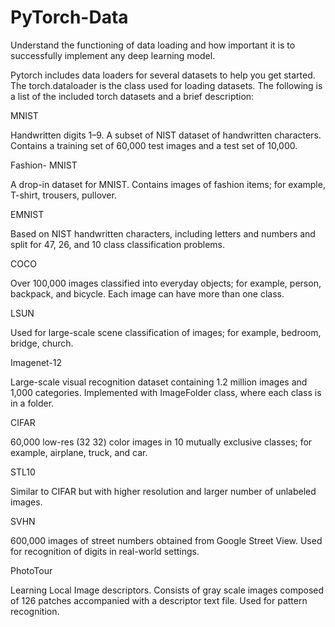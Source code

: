 # PyTorch-Data
Understand the functioning of data loading and how important it is to successfully implement any deep learning model.


Pytorch includes data loaders for several datasets to help you get started. The torch.dataloader is the class used for loading datasets. The following is a list of the included torch datasets and a brief description:

MNIST

Handwritten digits 1–9. A subset of NIST dataset of handwritten characters. Contains a training set of 60,000 test images and a test set of 10,000.

Fashion- MNIST

A drop-in dataset for MNIST. Contains images of fashion items; for example, T-shirt, trousers, pullover.

EMNIST

Based on NIST handwritten characters, including letters and numbers and split for 47, 26, and 10 class classification problems.

COCO

Over 100,000 images classified into everyday objects; for example, person, backpack, and bicycle. Each image can have more than one class.

LSUN

Used for large-scale scene classification of images; for example, bedroom, bridge, church.

Imagenet-12

Large-scale visual recognition dataset containing 1.2 million images and 1,000 categories. Implemented with ImageFolder class, where each class is in a folder.

CIFAR

60,000 low-res (32 32) color images in 10 mutually exclusive classes; for example, airplane, truck, and car.

STL10

Similar to CIFAR but with higher resolution and larger number of unlabeled images.

SVHN

600,000 images of street numbers obtained from Google Street View. Used for recognition of digits in real-world settings.

PhotoTour

Learning Local Image descriptors. Consists of gray scale images composed of 126 patches accompanied with a descriptor text file. Used for pattern recognition.



